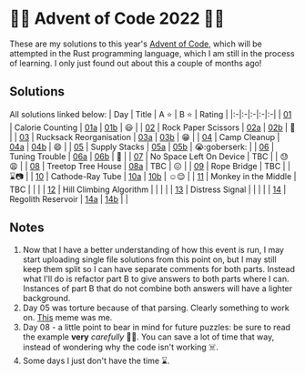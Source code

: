 # :gift::christmas_tree: Advent of Code 2022 :christmas_tree::sparkles:

These are my solutions to this year's [Advent of Code](https://adventofcode.com/2022/), which will be attempted in the Rust programming language, which I am still in the process of learning. I only just found out about this a couple of months ago!

## Solutions

All solutions linked below:
| Day | Title | A :star: | B :star: | Rating |
|:-|:-|:-|:-|:-|
| [01](https://adventofcode.com/2022/day/1)  | Calorie Counting        | [01a](./day01a/src/main.rs) | [01b](./day01b/src/main.rs) | :smiley:            |
| [02](https://adventofcode.com/2022/day/2)  | Rock Paper Scissors     | [02a](./day02a/src/main.rs) | [02b](./day02b/src/main.rs) | :thinking:          |
| [03](https://adventofcode.com/2022/day/3)  | Rucksack Reorganisation | [03a](./day03a/src/main.rs) | [03b](./day03b/src/main.rs) | :grin:              |
| [04](https://adventofcode.com/2022/day/4)  | Camp Cleanup            | [04a](./day04a/src/main.rs) | [04b](./day04b/src/main.rs) | :smile:             |
| [05](https://adventofcode.com/2022/day/5)  | Supply Stacks           | [05a](./day05a/src/main.rs) | [05b](./day05b/src/main.rs) | :sob::goberserk:    |
| [06](https://adventofcode.com/2022/day/6)  | Tuning Trouble          | [06a](./day06a/src/main.rs) | [06b](./day06b/src/main.rs) | :hugs:              |
| [07](https://adventofcode.com/2022/day/7)  | No Space Left On Device | TBC                         |                             | :sweat::weary:      |
| [08](https://adventofcode.com/2022/day/8)  | Treetop Tree House      | [08a](./day08a/src/main.rs) | TBC                         | :confounded:        |
| [09](https://adventofcode.com/2022/day/9)  | Rope Bridge             | TBC                         |                             | :hourglass::camera: |
| [10](https://adventofcode.com/2022/day/10) | Cathode-Ray Tube        | [10a](./day10a/src/main.rs) | [10b](./day10b/src/main.rs) | :relaxed::relieved: |
| [11](https://adventofcode.com/2022/day/11) | Monkey in the Middle    | TBC                         |                             |                     |
| [12](https://adventofcode.com/2022/day/12) | Hill Climbing Algorithm |                             |                             |                     |
| [13](https://adventofcode.com/2022/day/13) | Distress Signal         |                             |                             |                     |
| [14](https://adventofcode.com/2022/day/14) | Regolith Reservoir      | [14a](./day14a/src/main.rs) | [14b](./day14b/src/main.rs) |                     |

## Notes

1. Now that I have a better understanding of how this event is run, I may start uploading single file solutions from this point on, but I may still keep them split so I can have separate comments for both parts. Instead what I'll do is refactor part B to give answers to both parts where I can. Instances of part B that do not combine both answers will have a lighter background.
1. Day 05 was torture because of that parsing. Clearly something to work on. [This](https://www.reddit.com/r/adventofcode/comments/zd1hqy/2022_day_5_i_know_i_am_overthinking_it/) meme was me.
1. Day 08 - a little point to bear in mind for future puzzles: be sure to read the example **very** *carefully* :man_facepalming:. You can save a lot of time that way, instead of wondering why the code isn't working :skull_and_crossbones:.
1. Some days I just don't have the time :hourglass:.

